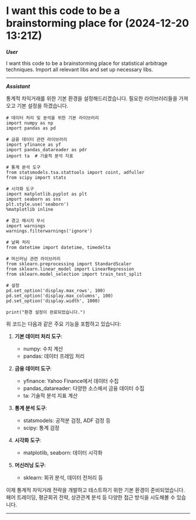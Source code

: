 <!-- Generated by SpecStory -->

# I want this code to be a brainstorming place for (2024-12-20 13:21Z)

_**User**_

I want this code to be a brainstorming place for statistical arbitrage techniques. Import all relevant libs and set up necessary libs. 

---

_**Assistant**_

통계적 차익거래를 위한 기본 환경을 설정해드리겠습니다. 필요한 라이브러리들을 가져오고 기본 설정을 하겠습니다.

```python:BAF646통차/start.ipynb
# 데이터 처리 및 분석을 위한 기본 라이브러리
import numpy as np
import pandas as pd

# 금융 데이터 관련 라이브러리
import yfinance as yf
import pandas_datareader as pdr
import ta  # 기술적 분석 지표

# 통계 분석 도구
from statsmodels.tsa.stattools import coint, adfuller
from scipy import stats

# 시각화 도구
import matplotlib.pyplot as plt
import seaborn as sns
plt.style.use('seaborn')
%matplotlib inline

# 경고 메시지 무시
import warnings
warnings.filterwarnings('ignore')

# 날짜 처리
from datetime import datetime, timedelta

# 머신러닝 관련 라이브러리
from sklearn.preprocessing import StandardScaler
from sklearn.linear_model import LinearRegression
from sklearn.model_selection import train_test_split

# 설정
pd.set_option('display.max_rows', 100)
pd.set_option('display.max_columns', 100)
pd.set_option('display.width', 1000)

print("환경 설정이 완료되었습니다.")
```

위 코드는 다음과 같은 주요 기능을 포함하고 있습니다:

1. **기본 데이터 처리 도구**:
   - numpy: 수치 계산
   - pandas: 데이터 프레임 처리

2. **금융 데이터 도구**:
   - yfinance: Yahoo Finance에서 데이터 수집
   - pandas_datareader: 다양한 소스에서 금융 데이터 수집
   - ta: 기술적 분석 지표 계산

3. **통계 분석 도구**:
   - statsmodels: 공적분 검정, ADF 검정 등
   - scipy: 통계 검정

4. **시각화 도구**:
   - matplotlib, seaborn: 데이터 시각화

5. **머신러닝 도구**:
   - sklearn: 회귀 분석, 데이터 전처리 등

이제 통계적 차익거래 전략을 개발하고 테스트하기 위한 기본 환경이 준비되었습니다. 페어 트레이딩, 평균회귀 전략, 상관관계 분석 등 다양한 접근 방식을 시도해볼 수 있습니다.

---

